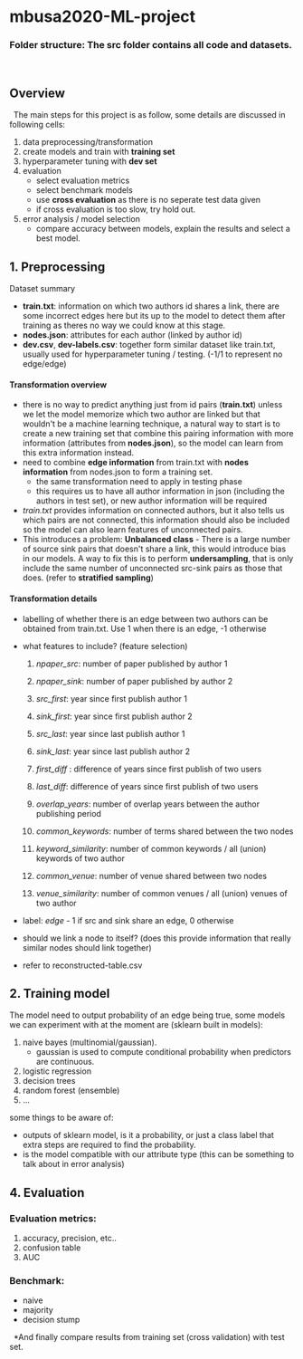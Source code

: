 # mbusa2020-ML-project
### Folder structure: The src folder contains all code and datasets.
<b>&nbsp;</b>

## Overview
<b>&nbsp;</b>
The main steps for this project is as follow, some details are discussed in following cells:

1. data preprocessing/transformation
2. create models and train with **training set**
3. hyperparameter tuning with **dev set**
4. evaluation
    - select evaluation metrics
    - select benchmark models
    - use **cross evaluation** as there is no seperate test data given
    - if cross evaluation is too slow, try hold out.
5. error analysis / model selection
    - compare accuracy between models, explain the results and select a best model.

## 1. Preprocessing
Dataset summary

* **train.txt**: information on which two authors id shares a link, there are some incorrect edges here but its up to the model to detect them after training as theres no way we could know at this stage.
* **nodes.json**: attributes for each author (linked by author id)
* **dev.csv**, **dev-labels.csv**: together form similar dataset like train.txt, usually used for hyperparameter tuning / testing. (-1/1 to represent no edge/edge)

#### Transformation overview
* there is no way to predict anything just from id pairs (**train.txt**) unless we let the model memorize which two author are linked but that wouldn't be a machine learning technique, a natural way to start is to create a new training set that combine this pairing information with more information (attributes from **nodes.json**), so the model can learn from this extra information instead.
* need to combine **edge information** from train.txt with **nodes information** from nodes.json to form a training set. 
    * the same transformation need to apply in testing phase
    * this requires us to have all author information in json (including the authors in test set), or new author information will be required
* *train.txt* provides information on connected authors, but it also tells us which pairs are not connected, this information should also be included so the model can also learn features of unconnected pairs.
* This introduces a problem: **Unbalanced class** - There is a large number of source sink pairs that doesn't share a link, this would introduce bias in our models. A way to fix this is to perform **undersampling**, that is only include the same number of unconnected src-sink pairs as those that does. (refer to **stratified sampling**)


#### Transformation details
* labelling of whether there is an edge between two authors can be obtained from train.txt. Use 1 when there is an edge, -1 otherwise

* what features to include? (feature selection)

    1. *npaper_src*: number of paper published by author 1

    2. *npaper_sink*: number of paper published by author 2

    3. *src_first*: year since first publish author 1

    4. *sink_first*: year since first publish author 2

    5. *src_last*: year since last publish author 1 

    6. *sink_last*: year since last publish author 2 

    7. *first_diff* : difference of years since first publish of two users

    8. *last_diff*: difference of years since first publish of two users

    9. *overlap_years*: number of overlap years between the author publishing period

    10. *common_keywords*: number of terms shared between the two nodes 

    11. *keyword_similarity*: number of common keywords / all (union) keywords of two author

    12. *common_venue*: number of venue shared between two nodes    

    13. *venue_similarity*: number of common venues / all (union) venues of two author

       

* label: *edge* - 1 if src and sink share an edge, 0 otherwise

* should we link a node to itself? (does this provide information that really similar nodes should link together)

* refer to reconstructed-table.csv

## 2. Training model
The model need to output probability of an edge being true, some models we can experiment with at the moment are (sklearn built in models):
1. naive bayes (multinomial/gaussian). 
    - gaussian is used to compute conditional probability when predictors are continuous.
2. logistic regression
3. decision trees
4. random forest (ensemble)
5. ...


some things to be aware of:

- outputs of sklearn model, is it a probability, or just a class label that extra steps are required to find the probability.
- is the model compatible with our attribute type (this can be something to talk about in error analysis)

## 4. Evaluation

### Evaluation metrics:
1. accuracy, precision, etc..
2. confusion table
3. AUC

### Benchmark:

- naive
- majority
- decision stump

<b>&nbsp;</b>
*And finally compare results from training set (cross validation) with test set.
